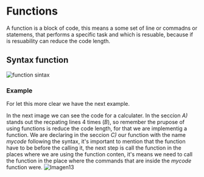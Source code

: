 # Functions

A function is a block of code, this means a some set of line or commadns or statemens, that performs a specific task and which is resuable, because if is resuability can reduce the code length.
## Syntax function 

![function sintax](https://user-images.githubusercontent.com/114703394/201233273-006d9591-f951-43b7-8d5d-62afa519062b.png)

### Example 

For let this more clear we have the next example.

In the next image we can see the code for a calculater. In the seccion *A)* stands out the recpating lines 4 times (*B*), so remember the prupose of using functions is reduce the code length, for that we are implementig a function. We are declaring in the seccion *C)*  our function with the name *mycode* following the syntax, it's important to mention that the function have to be before the calling it, the next step is call the function in the places where we are using the function conten, it's means we need to call the function in the place where the commands that are inside the *mycode* function were. 
![Imagen13](https://user-images.githubusercontent.com/114703394/201232760-df669664-a535-44ac-8c87-0198ab0dd3e8.png)


 
